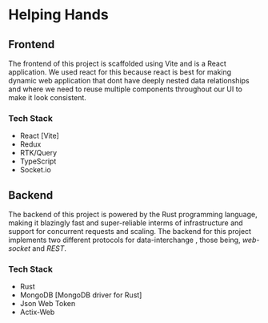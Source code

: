 # Helping Hands


## Frontend

The frontend of this project is scaffolded using Vite and is a React application. We used react for this because react is best for making dynamic web application that dont have deeply nested data relationships and where we need to reuse multiple components throughout our UI to make it look consistent.

### Tech Stack

- React [Vite]
- Redux
- RTK/Query
- TypeScript
- Socket.io

## Backend

The backend of this project is powered by the Rust programming language, making it blazingly fast and super-reliable interms of infrastructure and support for concurrent requests and scaling. The backend for this project implements two different protocols for data-interchange , those being, *web-socket* and *REST*.

### Tech Stack

- Rust
- MongoDB [MongoDB driver for Rust]
- Json Web Token
- Actix-Web
